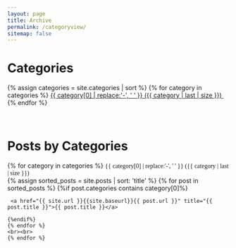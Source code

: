 ```yaml
---
layout: page
title: Archive
permalink: /categoryview/
sitemap: false
---
```

    
# Categories

<div>
    {% assign categories = site.categories | sort %}
    {% for category in categories %}
     <span class="site-tag">
        <a href="#{{ category | first | slugify }}">
                {{ category[0] | replace:'-', ' ' }} ({{ category | last | size }})
        </a>
        &nbsp;
    </span>
    {% endfor %}
</div>

<br>
<br>

# Posts by Categories

<div id="index">
    {% for category in categories %}
    <a name="{{ category[0] }}"></a><font face="Gentium Basic">{{ category[0] | replace:'-', ' ' }} ({{ category | last | size }}) </font><br>
    {% assign sorted_posts = site.posts | sort: 'title' %}
    {% for post in sorted_posts %}
    {%if post.categories contains category[0]%}

     <a href="{{ site.url }}{{site.baseurl}}{{ post.url }}" title="{{ post.title }}">{{ post.title }}</a>

    {%endif%}
    {% endfor %}
    <br><br>
    {% endfor %}
</div>
